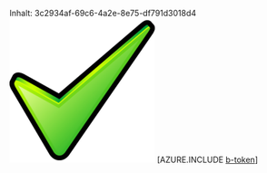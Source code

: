 Inhalt: 3c2934af-69c6-4a2e-8e75-df791d3018d4![Bild](0b3435c6-11ca-4467-8f20-05b7731a9a70.png)
[AZURE.INCLUDE [b-token](4d506f05-42b6-47ba-9f9f-d7fb718d8ecf.md)]
